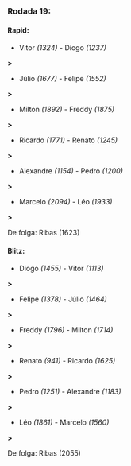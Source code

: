 ### Rodada 19:

#### Rapid:

* Vitor *(1324)*     -     Diogo *(1237)*

 **>** 
* Júlio *(1677)*     -     Felipe *(1552)*

 **>** 
* Milton *(1892)*     -     Freddy *(1875)*

 **>** 
* Ricardo *(1771)*     -     Renato *(1245)*

 **>** 
* Alexandre *(1154)*     -     Pedro *(1200)*

 **>** 
* Marcelo *(2094)*     -     Léo *(1933)*

 **>** 

De folga: Ribas (1623)

#### Blitz:

* Diogo *(1455)*     -     Vitor *(1113)*

 **>** 
* Felipe *(1378)*     -     Júlio *(1464)*

 **>** 
* Freddy *(1796)*     -     Milton *(1714)*

 **>** 
* Renato *(941)*     -     Ricardo *(1625)*

 **>** 
* Pedro *(1251)*     -     Alexandre *(1183)*

 **>** 
* Léo *(1861)*     -     Marcelo *(1560)*

 **>** 

De folga: Ribas (2055)

